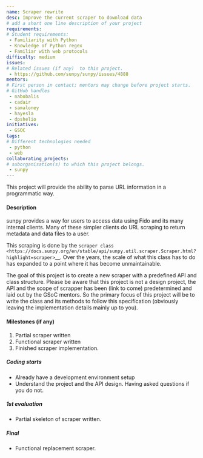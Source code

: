 ```yaml
---
name: Scraper rewrite
desc: Improve the current scraper to download data
# add a short one line description of your project
requirements:
# Student requirements:
 - Familiarity with Python 
 - Knowledge of Python regex 
 - Familiar with web protocols
difficulty: medium
issues:
# Related issues (if any)  to this project.
 - https://github.com/sunpy/sunpy/issues/4888
mentors:
# First person in contact; mentors may change before project starts.
# GitHub handles
 - nabobalis
 - cadair
 - samaloney
 - hayesla
 - dpshelio
initiatives:
 - GSOC
tags:
# Different technologies needed
 - python
 - web
collaborating_projects:
# suborganisation(s) to which this project belongs.
 - sunpy
---
```


This project will provide the ability to parse URL information in a programmatic way.

#### Description

sunpy provides a way for users to access data using Fido and its many internal clients.
Many of these simpler clients do URL scraping to return metadata and data files to a user. 

This scraping is done by the `scraper class <https://docs.sunpy.org/en/stable/api/sunpy.util.scraper.Scraper.html?highlight=scraper>`__.
Over the years, the scale of what this class has to do has expanded to a point where it has become unmaintainable.

The goal of this project is to create a new scraper with a predefined API and class structure. 
Please be aware that this project is not a design project, the API and the scope of scrapper has been (link to come) predetermined and laid out by the GSoC mentors.
So the primary focus of this project will be to write the class and its methods to follow this specification (obviously leaving the implementation details mainly up to you).  


#### Milestones (if any)

1. Partial scraper written
2. Functional scraper written
3. Finished scraper implementation.

##### Coding starts

* Already have a development environment setup
* Understand the project and the API design. Having asked questions if you do not. 

##### 1st evaluation

* Partial skeleton of scraper written.

##### Final

* Functional replacement scraper. 
